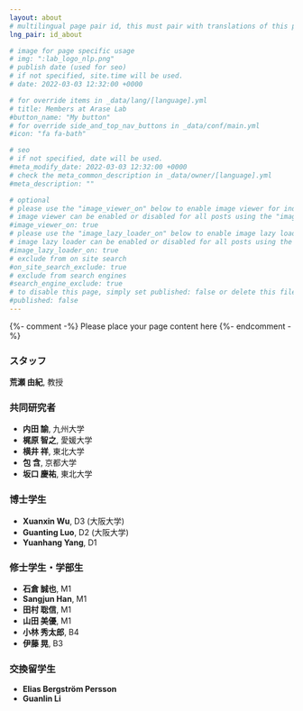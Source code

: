 ```yaml
---
layout: about
# multilingual page pair id, this must pair with translations of this page. (This name must be unique)
lng_pair: id_about

# image for page specific usage
# img: ":lab_logo_nlp.png"
# publish date (used for seo)
# if not specified, site.time will be used.
# date: 2022-03-03 12:32:00 +0000

# for override items in _data/lang/[language].yml
# title: Members at Arase Lab
#button_name: "My button"
# for override side_and_top_nav_buttons in _data/conf/main.yml
#icon: "fa fa-bath"

# seo
# if not specified, date will be used.
#meta_modify_date: 2022-03-03 12:32:00 +0000
# check the meta_common_description in _data/owner/[language].yml
#meta_description: ""

# optional
# please use the "image_viewer_on" below to enable image viewer for individual pages or posts (_posts/ or [language]/_posts folders).
# image viewer can be enabled or disabled for all posts using the "image_viewer_posts: true" setting in _data/conf/main.yml.
#image_viewer_on: true
# please use the "image_lazy_loader_on" below to enable image lazy loader for individual pages or posts (_posts/ or [language]/_posts folders).
# image lazy loader can be enabled or disabled for all posts using the "image_lazy_loader_posts: true" setting in _data/conf/main.yml.
#image_lazy_loader_on: true
# exclude from on site search
#on_site_search_exclude: true
# exclude from search engines
#search_engine_exclude: true
# to disable this page, simply set published: false or delete this file
#published: false
---
```


{%- comment -%} Please place your page content here {%- endcomment -%}

### スタッフ
**荒瀬 由紀**, 教授 &ensp;<a href="mailto:arase@c.titech.ac.jp"><i class="fa fa-envelope" aria-hidden="true"></i></a>&ensp;<a href="https://yukiar.github.io/" target="_blank" rel="noopener noreferrer"><i class="fa fa-globe" aria-hidden="true"></i></a>&ensp;<a href="https://github.com/yukiar" target="_blank" rel="noopener noreferrer"><i class="fa fa-github" aria-hidden="true"></i></a>&ensp;<a href="https://twitter.com/Yuki_arase" target="_blank" rel="noopener noreferrer"><i class="fa fa-twitter" aria-hidden="true"></i></a>


### 共同研究者
- **内田 諭**, 九州大学 &ensp;<a href="http://flc.kyushu-u.ac.jp/~uchida/" target="_blank" rel="noopener noreferrer"><i class="fa fa-globe" aria-hidden="true"></i></a>
- **梶原 智之**, 愛媛大学  &ensp;<a href="https://sites.google.com/site/moguranosenshi/" target="_blank" rel="noopener noreferrer"><i class="fa fa-globe" aria-hidden="true"></i></a>
- **横井 祥**, 東北大学 &ensp;<a href="https://www.cl.ecei.tohoku.ac.jp/~yokoi/index_ja.html" target="_blank" rel="noopener noreferrer"><i class="fa fa-globe" aria-hidden="true"></i></a>
- **包 含**, 京都大学 &ensp;<a href="https://hermite.jp/" target="_blank" rel="noopener noreferrer"><i class="fa fa-globe" aria-hidden="true"></i></a>
- **坂口 慶祐**, 東北大学 &ensp;<a href="https://keisuke-sakaguchi.github.io/" target="_blank" rel="noopener noreferrer"><i class="fa fa-globe" aria-hidden="true"></i></a>

### 博士学生
- **Xuanxin Wu**, D3 (大阪大学)
- **Guanting Luo**, D2 (大阪大学)
- **Yuanhang Yang**, D1

### 修士学生・学部生
- **石倉 誠也**, M1
- **Sangjun Han**, M1
- **田村 聡信**, M1
- **山田 美優**, M1 &ensp;<a href="https://miyu-y.github.io/template/index.html" target="_blank" rel="noopener noreferrer"><i class="fa fa-globe" aria-hidden="true"></i></a>
- **小林 秀太郎**, B4
- **伊藤 晃**, B3

### 交換留学生
- **Elias Bergström Persson**
- **Guanlin Li**
